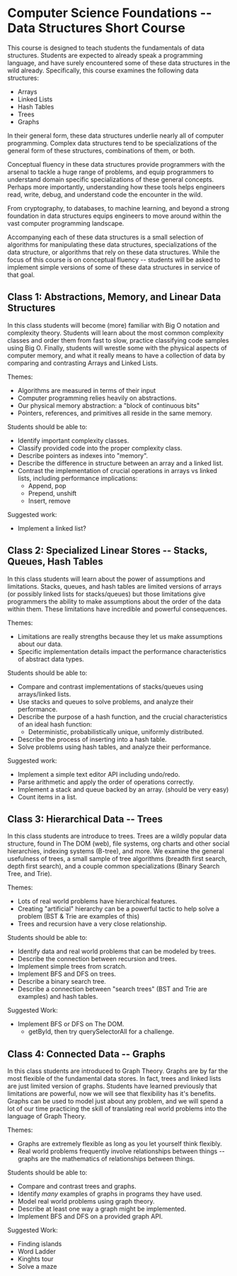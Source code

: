 # Computer Science Foundations -- Data Structures Short Course

This course is designed to teach students the fundamentals of data structures. Students are expected to already speak a programming language, and have surely encountered some of these data structures in the wild already. Specifically, this course examines the following data structures:

* Arrays
* Linked Lists
* Hash Tables
* Trees
* Graphs

In their general form, these data structures underlie nearly all of computer programming. Complex data structures tend to be specializations of the general form of these structures, combinations of them, or both.

Conceptual fluency in these data structures provide programmers with the arsenal to tackle a huge range of problems, and equip programmers to understand domain specific specializations of these general concepts. Perhaps more importantly, understanding how these tools helps engineers read, write, debug, and understand code the encounter in the wild.

From cryptography, to databases, to machine learning, and beyond a strong foundation in data structures equips engineers to move around within the vast computer programming landscape.

Accompanying each of these data structures is a small selection of algorithms for manipulating these data structures, specializations of the data structure, or algorithms that rely on these data structures. While the focus of this course is on conceptual fluency -- students will be asked to implement simple versions of some of these data structures in service of that goal.

## Class 1: Abstractions, Memory, and Linear Data Structures

In this class students will become (more) familiar with Big O notation and complexity theory. Students will learn about the most common complexity classes and order them from fast to slow, practice classifying code samples using Big O. Finally, students will wrestle some with the physical aspects of computer memory, and what it really means to have a collection of data by comparing and contrasting Arrays and Linked Lists.

Themes:

* Algorithms are measured in terms of their input
* Computer programming relies heavily on abstractions.
* Our physical memory abstraction: a "block of continuous bits"
* Pointers, references, and primitives all reside in the same memory.

Students should be able to:

* Identify important complexity classes.
* Classify provided code into the proper complexity class.
* Describe pointers as indexes into "memory".
* Describe the difference in structure between an array and a linked list.
* Contrast the implementation of crucial operations in arrays vs linked lists, including performance implications:
  * Append, pop
  * Prepend, unshift
  * Insert, remove

Suggested work:

* Implement a linked list?

## Class 2: Specialized Linear Stores -- Stacks, Queues, Hash Tables

In this class students will learn about the power of assumptions and limitations. Stacks, queues, and hash tables are limited versions of arrays (or possibly linked lists for stacks/queues) but those limitations give programmers the ability to make assumptions about the order of the data within them. These limitations have incredible and powerful consequences.

Themes:

* Limitations are really strengths because they let us make assumptions about our data.
* Specific implementation details impact the performance characteristics of abstract data types.

Students should be able to:

* Compare and contrast implementations of stacks/queues using arrays/linked lists.
* Use stacks and queues to solve problems, and analyze their performance.
* Describe the purpose of a hash function, and the crucial characteristics of an ideal hash function:
  * Deterministic, probabilistically unique, uniformly distributed.
* Describe the process of inserting into a hash table.
* Solve problems using hash tables, and analyze their performance.

Suggested work:

* Implement a simple text editor API including undo/redo.
* Parse arithmetic and apply the order of operations correctly.
* Implement a stack and queue backed by an array. (should be very easy)
* Count items in a list.

## Class 3: Hierarchical Data -- Trees

In this class students are introduce to trees. Trees are a wildly popular data structure, found in The DOM (web), file systems, org charts and other social hierarchies, indexing systems (B-tree), and more. We examine the general usefulness of trees, a small sample of tree algorithms (breadth first search, depth first search), and a couple common specializations (Binary Search Tree, and Trie).

Themes:

* Lots of real world problems have hierarchical features.
* Creating "artificial" hierarchy can be a powerful tactic to help solve a problem (BST & Trie are examples of this)
* Trees and recursion have a very close relationship.

Students should be able to:

* Identify data and real world problems that can be modeled by trees.
* Describe the connection between recursion and trees.
* Implement simple trees from scratch.
* Implement BFS and DFS on trees.
* Describe a binary search tree.
* Describe a connection between "search trees" (BST and Trie are examples) and hash tables.

Suggested Work:

* Implement BFS or DFS on The DOM.
  * getById, then try querySelectorAll for a challenge.

## Class 4: Connected Data -- Graphs

In this class students are introduced to Graph Theory. Graphs are by far the most flexible of the fundamental data stores. In fact, trees and linked lists are just limited version of graphs. Students have learned previously that limitations are powerful, now we will see that flexibility has it's benefits. Graphs can be used to model just about any problem, and we will spend a lot of our time practicing the skill of translating real world problems into the language of Graph Theory.

Themes:

* Graphs are extremely flexible as long as you let yourself think flexibly.
* Real world problems frequently involve relationships between things -- graphs are the mathematics of relationships between things.

Students should be able to:

* Compare and contrast trees and graphs.
* Identify *many* examples of graphs in programs they have used.
* Model real world problems using graph theory.
* Describe at least one way a graph might be implemented.
* Implement BFS and DFS on a provided graph API.

Suggested Work:

* Finding islands
* Word Ladder
* Kinghts tour
* Solve a maze
